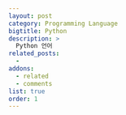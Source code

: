 ```yaml
---
layout: post
category: Programming Language
bigtitle: Python
description: >
  Python 언어
related_posts:
  -
addons:
  - related
  - comments
list: true
order: 1
---
```

